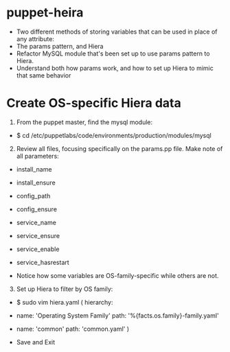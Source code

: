 # puppet-heira
- Two different methods of storing variables that can be used in place of any attribute:
- The params pattern, and Hiera
- Refactor MySQL module that's been set up to use params pattern to Hiera.
- Understand both how params work, and how to set up Hiera to mimic that same behavior

# Create OS-specific Hiera data
1. From the puppet master, find the mysql module:
- $ cd /etc/puppetlabs/code/environments/production/modules/mysql

2. Review all files, focusing specifically on the params.pp file. Make note of all parameters:
- install_name
- install_ensure
- config_path
- config_ensure
- service_name
- service_ensure
- service_enable
- service_hasrestart

- Notice how some variables are OS-family-specific while others are not.

3. Set up Hiera to filter by OS family:

- $ sudo vim hiera.yaml
(
hierarchy:
 - name: 'Operating System Family'
   path: '%{facts.os.family}-family.yaml'

 - name: 'common'
   path: 'common.yaml'
)
- Save and Exit